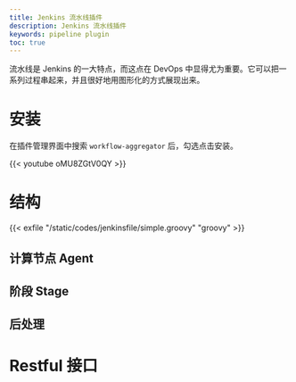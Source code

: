 ```yaml
---
title: Jenkins 流水线插件
description: Jenkins 流水线插件
keywords: pipeline plugin
toc: true
---
```


流水线是 Jenkins 的一大特点，而这点在 DevOps 中显得尤为重要。它可以把一系列过程串起来，并且很好地用图形化的方式展现出来。

# 安装

在插件管理界面中搜索 `workflow-aggregator` 后，勾选点击安装。

{{< youtube oMU8ZGtV0QY >}}

# 结构

{{< exfile "/static/codes/jenkinsfile/simple.groovy" "groovy" >}}

## 计算节点 Agent

## 阶段 Stage

## 后处理

# Restful 接口
